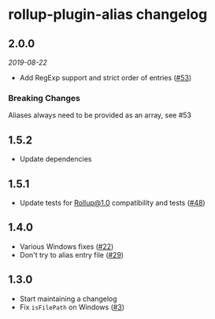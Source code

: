 # rollup-plugin-alias changelog

## 2.0.0
*2019-08-22*
* Add RegExp support and strict order of entries ([#53](https://github.com/rollup/rollup-plugin-alias/pull/53))

### Breaking Changes
Aliases always need to be provided as an array, see #53

## 1.5.2

* Update dependencies

## 1.5.1

* Update tests for Rollup@1.0 compatibility and tests ([#48](https://github.com/rollup/rollup-plugin-alias/pull/48))

## 1.4.0

* Various Windows fixes ([#22](https://github.com/rollup/rollup-plugin-alias/pull/22))
* Don't try to alias entry file ([#29](https://github.com/rollup/rollup-plugin-alias/pull/29))

## 1.3.0

* Start maintaining a changelog
* Fix `isFilePath` on Windows ([#3](https://github.com/rollup/rollup-plugin-alias/issues/3))
